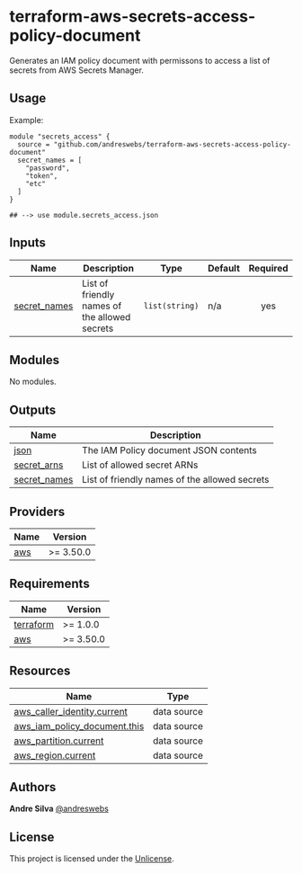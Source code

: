 # terraform-aws-secrets-access-policy-document

Generates an IAM policy document with permissons to access a list of secrets
from AWS Secrets Manager.

[//]: # (BEGIN_TF_DOCS)


## Usage

Example:

```hcl
module "secrets_access" {
  source = "github.com/andreswebs/terraform-aws-secrets-access-policy-document"
  secret_names = [
    "password",
    "token",
    "etc"
  ]
}

## --> use module.secrets_access.json
```



## Inputs

| Name | Description | Type | Default | Required |
|------|-------------|------|---------|:--------:|
| <a name="input_secret_names"></a> [secret\_names](#input\_secret\_names) | List of friendly names of the allowed secrets | `list(string)` | n/a | yes |

## Modules

No modules.

## Outputs

| Name | Description |
|------|-------------|
| <a name="output_json"></a> [json](#output\_json) | The IAM Policy document JSON contents |
| <a name="output_secret_arns"></a> [secret\_arns](#output\_secret\_arns) | List of allowed secret ARNs |
| <a name="output_secret_names"></a> [secret\_names](#output\_secret\_names) | List of friendly names of the allowed secrets |

## Providers

| Name | Version |
|------|---------|
| <a name="provider_aws"></a> [aws](#provider\_aws) | >= 3.50.0 |

## Requirements

| Name | Version |
|------|---------|
| <a name="requirement_terraform"></a> [terraform](#requirement\_terraform) | >= 1.0.0 |
| <a name="requirement_aws"></a> [aws](#requirement\_aws) | >= 3.50.0 |

## Resources

| Name | Type |
|------|------|
| [aws_caller_identity.current](https://registry.terraform.io/providers/hashicorp/aws/latest/docs/data-sources/caller_identity) | data source |
| [aws_iam_policy_document.this](https://registry.terraform.io/providers/hashicorp/aws/latest/docs/data-sources/iam_policy_document) | data source |
| [aws_partition.current](https://registry.terraform.io/providers/hashicorp/aws/latest/docs/data-sources/partition) | data source |
| [aws_region.current](https://registry.terraform.io/providers/hashicorp/aws/latest/docs/data-sources/region) | data source |

[//]: # (END_TF_DOCS)


## Authors

**Andre Silva** [@andreswebs](https://github.com/andreswebs)


## License

This project is licensed under the [Unlicense](UNLICENSE.md).
